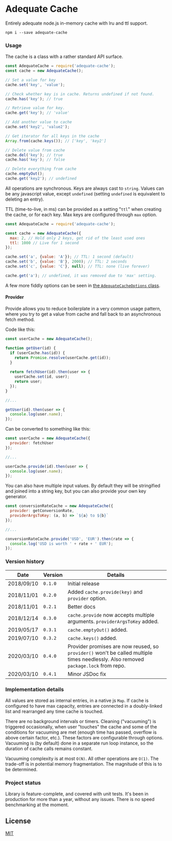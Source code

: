 # Adequate Cache

Entirely adequate node.js in-memory cache with lru and ttl support.

```
npm i --save adequate-cache
```

### Usage

The cache is a class with a rather standard API surface.

```javascript
const AdequateCache = require('adequate-cache');
const cache = new AdequateCache();

// Set a value for key
cache.set('key', 'value');

// Check whether key is in cache. Returns undefined if not found.
cache.has('key'); // true

// Retrieve value for key.
cache.get('key'); // 'value'

// Add another value to cache
cache.set('key2', 'value2');

// Get iterator for all keys in the cache
Array.from(cache.keys()); // ['key', 'key2']

// Delete value from cache
cache.del('key'); // true
cache.has('key'); // false

// Delete everything from cache
cache.emptyOut();
cache.get('key2'); // undefined
```

All operations are synchronous. Keys are always cast to `string`. Values can be any javascript value, except `undefined` (setting `undefined` is equivalent to deleting an entry).

TTL (time-to-live, in ms) can be provided as a setting "`ttl`" when creating the cache, or for each key. Max keys are configured through `max` option.

```javascript
const AdequateCache = require('adequate-cache');

const cache = new AdequateCache({
  max: 2, // Hold only 2 keys, get rid of the least used ones
  ttl: 1000 // Live for 1 second
});

cache.set('a', {value: 'A'}); // TTL: 1 second (default)
cache.set('b', {value: 'B'}, 2000); // TTL: 2 seconds
cache.set('c', {value: 'C'}, null); // TTL: none (live forever)

cache.get('a'); // undefined, it was removed due to 'max' setting.
```

A few more fiddly options can be seen in [the `AdequateCacheOptions` class](lib/internals.js).

#### Provider

Provide allows you to reduce boilerplate in a very common usage pattern, where you try to get a value from cache and fall back to an asynchronous fetch method.

Code like this:

```javascript
const userCache = new AdequateCache();

function getUser(id) {
  if (userCache.has(id)) {
    return Promise.resolve(userCache.get(id));
  }
  
  return fetchUser(id).then(user => {
    userCache.set(id, user);
    return user;
  });
}

//...

getUser(id).then(user => {
  console.log(user.name);
});
```

Can be converted to something like this:

```javascript
const userCache = new AdequateCache({
  provider: fetchUser
});

//...

userCache.provide(id).then(user => {
  console.log(user.name);
});
```

You can also have multiple input values. By default they will be stringified and joined into a string key, but you can also provide your own key generator.

```javascript
const conversionRateCache = new AdequateCache({
  provider: getConversionRate,
  providerArgsToKey: (a, b) => `${a} to ${b}`
});

//...

conversionRateCache.provide('USD', 'EUR').then(rate => {
  console.log('USD is worth ' + rate + ' EUR');
});
```

### Version history

|Date|Version|Details
|----|-------|-------
|2018/09/10|`0.1.0`|Initial release
|2018/11/01|`0.2.0`|Added `cache.provide(key)` and `provider` option.
|2018/11/01|`0.2.1`|Better docs
|2018/12/14|`0.3.0`|`cache.provide` now accepts multiple arguments. `providerArgsToKey` added.
|2019/05/17|`0.3.1`|`cache.emptyOut()` added.
|2019/07/10|`0.3.2`|`cache.keys()` added.
|2020/03/10|`0.4.0`| Provider promises are now reused, so `provider()` won't be called multiple times needlessly. Also removed `package.lock` from repo.
|2020/03/10|`0.4.1`| Minor JSDoc fix

### Implementation details

All values are stored as internal entries, in a native js `Map`. If cache is configured to have max capacity, entries are connected in a doubly-linked list and rearranged any time cache is touched.

There are no background intervals or timers. Cleaning ("vacuuming") is triggered occasionally, when user "touches" the cache and some of the conditions for vacuuming are met (enough time has passed, overflow is above certain factor, etc.). These factors are configurable through options. Vacuuming is (by default) done in a separate run loop instance, so the duration of cache calls remains constant.  

Vacuuming complexity is at most `O(N)`. All other operations are `O(1)`. The trade-off is in potential memory fragmentation. The magnitude of this is to be determined.

### Project status

Library is feature-complete, and covered with unit tests. It's been in production for more than a year, without any issues. There is no speed benchmarking at the moment.

## License

[MIT](LICENSE.txt)
